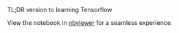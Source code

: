 TL;DR version to learning Tensorflow

View the notebook in <a href='https://nbviewer.jupyter.org/github/SB-Jr/tldr_tensorflow/tree/master/'>nbviewer</a> for a seamless experience.
